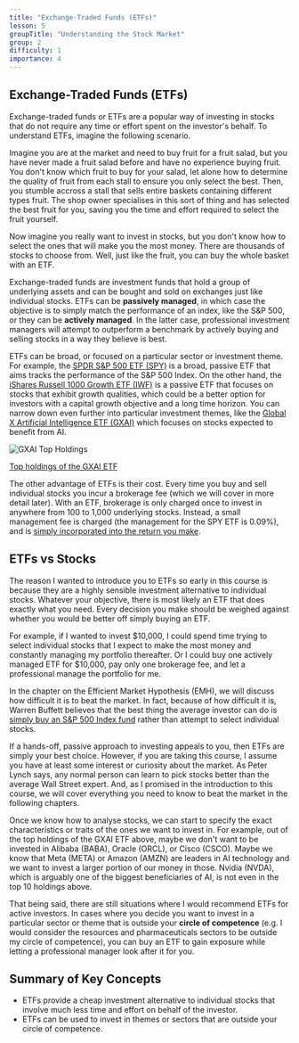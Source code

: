 ```yaml
---
title: "Exchange-Traded Funds (ETFs)"
lesson: 5
groupTitle: "Understanding the Stock Market"
group: 2
difficulty: 1
importance: 4
---
```


## Exchange-Traded Funds (ETFs)
Exchange-traded funds or ETFs are a popular way of investing in stocks that do not require any time or effort spent on the investor's behalf. To understand ETFs, imagine the following scenario.

Imagine you are at the market and need to buy fruit for a fruit salad, but you have never made a fruit salad before and have no experience buying fruit. You don't know which fruit to buy for your salad, let alone how to determine the quality of fruit from each stall to ensure you only select the best. Then, you stumble accross a stall that sells entire baskets containing different types fruit. The shop owner specialises in this sort of thing and has selected the best fruit for you, saving you the time and effort required to select the fruit yourself.

Now imagine you really want to invest in stocks, but you don't know how to select the ones that will make you the most money. There are thousands of stocks to choose from. Well, just like the fruit, you can buy the whole basket with an ETF.

Exchange-traded funds are investment funds that hold a group of underlying assets and can be bought and sold on exchanges just like individual stocks. ETFs can be **passively managed**, in which case the objective is to simply match the performance of an index, like the S&P 500, or they can be **actively managed**. In the latter case, professional investment managers will attempt to outperform a benchmark by actively buying and selling stocks in a way they believe is best.

ETFs can be broad, or focused on a particular sector or investment theme. For example, the [SPDR S&P 500 ETF (SPY)](https://www.ssga.com/au/en_gb/intermediary/etfs/spdr-sp-500-etf-trust-spy) is a broad, passive ETF that aims tracks the performance of the S&P 500 Index. On the other hand, the [iShares Russell 1000 Growth ETF (IWF)](https://www.ishares.com/us/products/239706/ishares-russell-1000-growth-etf) is a passive ETF that focuses on stocks that exhibit growth qualities, which could be a better option for investors with a capital growth objective and a long time horizon. You can narrow down even further into particular investment themes, like the [Global X Artificial Intelligence ETF (GXAI)](https://www.globalxetfs.com.au/funds/gxai/) which focuses on stocks expected to benefit from AI.

![GXAI Top Holdings](/education/gxai-top-holdings.png)

[Top holdings of the GXAI ETF](https://www.globalxetfs.com.au/funds/gxai/)

The other advantage of ETFs is their cost. Every time you buy and sell individual stocks you incur a brokerage fee (which we will cover in more detail later). With an ETF, brokerage is only charged once to invest in anywhere from 100 to 1,000 underlying stocks. Instead, a small management fee is charged (the management for the SPY ETF is 0.09%), and is [simply incorporated into the return you make](https://www.investopedia.com/ask/answers/071816/how-are-etf-fees-deducted.asp).

## ETFs vs Stocks
The reason I wanted to introduce you to ETFs so early in this course is because they are a highly sensible investment alternative to individual stocks. Whatever your objective, there is most likely an ETF that does exactly what you need. Every decision you make should be weighed against whether you would be better off simply buying an ETF.

For example, if I wanted to invest $10,000, I could spend time trying to select individual stocks that I expect to make the most money and constantly managing my portfolio thereafter. Or I could buy one actively managed ETF for $10,000, pay only one brokerage fee, and let a professional manage the portfolio for me.

In the chapter on the Efficient Market Hypothesis (EMH), we will discuss how difficult it is to beat the market. In fact, because of how difficult it is, Warren Buffett believes that the best thing the average investor can do is [simply buy an S&P 500 Index fund](https://finance.yahoo.com/news/warren-buffett-swears-index-funds-180009255.html) rather than attempt to select individual stocks.

If a hands-off, passive approach to investing appeals to you, then ETFs are simply your best choice. However, if you are taking this course, I assume you have at least some interest or curiosity about the market. As Peter Lynch says, any normal person can learn to pick stocks better than the average Wall Street expert. And, as I promised in the introduction to this course, we will cover everything you need to know to beat the market in the following chapters.

Once we know how to analyse stocks, we can start to specify the exact characteristics or traits of the ones we want to invest in. For example, out of the top holdings of the GXAI ETF above, maybe we don't want to be invested in Alibaba (BABA), Oracle (ORCL), or Cisco (CSCO). Maybe we know that Meta (META) or Amazon (AMZN) are leaders in AI technology and we want to invest a larger portion of our money in those. Nvidia (NVDA), which is arguably one of the biggest beneficiaries of AI, is not even in the top 10 holdings above.

That being said, there are still situations where I would recommend ETFs for active investors. In cases where you decide you want to invest in a particular sector or theme that is outside your **circle of competence** (e.g. I would consider the resources and pharmaceuticals sectors to be outside my circle of competence), you can buy an ETF to gain exposure while letting a professional manager look after it for you.

## Summary of Key Concepts
- ETFs provide a cheap investment alternative to individual stocks that involve much less time and effort on behalf of the investor.
- ETFs can be used to invest in themes or sectors that are outside your circle of competence.